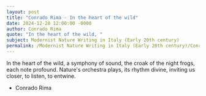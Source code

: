 ```yaml
---
layout: post
title: "Conrado Rima - In the heart of the wild"
date: 2024-12-28 12:00:00 -0000
author: Conrado Rima
quote: "In the heart of the wild, "
subject: Modernist Nature Writing in Italy (Early 20th century)
permalink: /Modernist Nature Writing in Italy (Early 20th century)/Conrado Rima/Conrado Rima - In the heart of the wild
---
```


In the heart of the wild, 
a symphony of sound, 
the croak of the night frogs, 
each note profound. 
Nature's orchestra plays,
its rhythm divine,
inviting us closer,
to listen, to entwine.

- Conrado Rima
